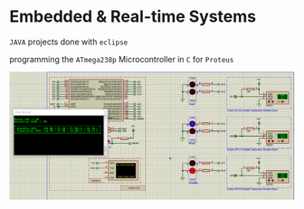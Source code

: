 # Embedded & Real-time Systems

`JAVA` projects done with `eclipse`

programming the `ATmega238p` Microcontroller in `C` for `Proteus`

![images](img/a.png)
